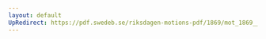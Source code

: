 ```yaml
---
layout: default
UpRedirect: https://pdf.swedeb.se/riksdagen-motions-pdf/1869/mot_1869__ak__00305/mot_1869__ak__00305_002.pdf
---
```

